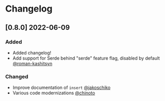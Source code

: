 # Changelog

## [0.8.0] 2022-06-09

### Added 
- Added changelog!
- Add support for Serde behind "serde" feature flag, disabled by default [@roman-kashitsyn](https://github.com/roman-kashitsyn) 

### Changed
- Improve documentation of `insert` [@jakoschiko](https://github.com/jakoschiko)
- Various code modernizations [@chinoto](https://github.com/chinoto)

